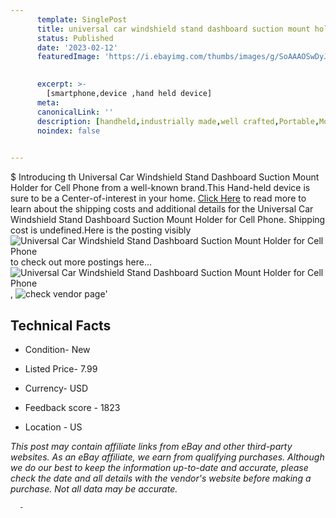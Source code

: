 ```yaml
---
      template: SinglePost
      title: universal car windshield stand dashboard suction mount holder for cell phone
      status: Published
      date: '2023-02-12'
      featuredImage: 'https://i.ebayimg.com/thumbs/images/g/SoAAAOSwDyJjc2bt/s-l225.jpg'
       

      excerpt: >-
        [smartphone,device ,hand held device]
      meta:
      canonicalLink: ''
      description: [handheld,industrially made,well crafted,Portable,Mobile,Compact,Convenient,Lightweight,Maneuverable,Man-portable,Miniature,Carriable,Hand-held,Light,Holdable,Transportable,Mobile device,Pocket-sized,On-the-go,Wireless,Cordless,Compact size,Convenient size, smartphone,device ,hand held device]
      noindex: false
      

---
```

$
      Introducing th Universal Car Windshield Stand Dashboard Suction Mount Holder for Cell Phone from a well-known brand.This Hand-held device  is sure to be a Center-of-interest in your home. [Click Here](https://www.ebay.com/itm/314072430852?fits=Make%3AMercury&hash=item49202cf904%3Ag%3ASoAAAOSwDyJjc2bt&mkevt=1&mkcid=1&mkrid=711-53200-19255-0&campid=%253CePNCampaignId%253E&customid=%253CreferenceId%253E&toolid=10049) to read more to learn about the shipping costs and additional details for the Universal Car Windshield Stand Dashboard Suction Mount Holder for Cell Phone. Shipping cost is undefined.Here is the posting visibly ![Universal Car Windshield Stand Dashboard Suction Mount Holder for Cell Phone](https://i.ebayimg.com/thumbs/images/g/SoAAAOSwDyJjc2bt/s-l225.jpg) to check out more postings here... ![Universal Car Windshield Stand Dashboard Suction Mount Holder for Cell Phone](https://i.ebayimg.com/images/g/SoAAAOSwDyJjc2bt/s-l1200.jpg), ![check vendor page](https://origin-galleryplus.ebayimg.com/ws/web/314072430852_2_0_1/225x225.jpg,https://origin-galleryplus.ebayimg.com/ws/web/314072430852_3_0_1/225x225.jpg,https://origin-galleryplus.ebayimg.com/ws/web/314072430852_4_0_1/225x225.jpg,https://origin-galleryplus.ebayimg.com/ws/web/314072430852_5_0_1/225x225.jpg,https://origin-galleryplus.ebayimg.com/ws/web/314072430852_6_0_1/225x225.jpg,https://origin-galleryplus.ebayimg.com/ws/web/314072430852_7_0_1/225x225.jpg,https://origin-galleryplus.ebayimg.com/ws/web/314072430852_8_0_1/225x225.jpg,https://origin-galleryplus.ebayimg.com/ws/web/314072430852_9_0_1/225x225.jpg,https://origin-galleryplus.ebayimg.com/ws/web/314072430852_10_0_1/225x225.jpg,https://origin-galleryplus.ebayimg.com/ws/web/314072430852_11_0_1/225x225.jpg)'

      

 ## Technical Facts 



     
      

 - Condition- New 


      

 - Listed Price- 7.99 


      

 - Currency- USD 


      

 - Feedback score - 1823 


      

 - Location - US 


      
      

 *_This post may contain affiliate links from eBay and other third-party websites. As an eBay affiliate, we earn from qualifying purchases. Although we do our best to keep the information up-to-date and accurate, please check the date and all details with the vendor's website before making a purchase. Not all data may be accurate._*




      -
